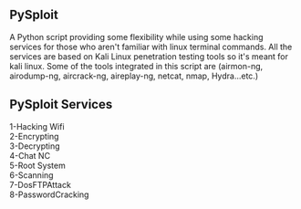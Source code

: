 ## PySploit

A Python script providing some flexibility while using some hacking services 
for those who aren't familiar with linux terminal commands.
All the services are based on Kali Linux penetration testing tools so it's meant
for kali linux.
Some of the tools integrated in this script are (airmon-ng, airodump-ng, aircrack-ng, aireplay-ng, netcat, nmap, Hydra...etc.)
## PySploit Services 
1-Hacking Wifi <br/>
2-Encrypting<br/>
3-Decrypting<br/>
4-Chat NC<br/>
5-Root System<br/>
6-Scanning<br/>
7-DosFTPAttack<br/>
8-PasswordCracking<br/>
